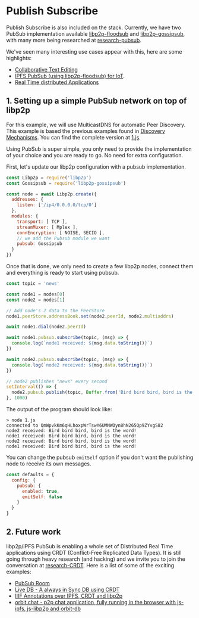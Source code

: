 # Publish Subscribe

Publish Subscribe is also included on the stack. Currently, we have two PubSub implementation available [libp2p-floodsub](https://github.com/libp2p/js-libp2p-floodsub) and [libp2p-gossipsub](https://github.com/ChainSafe/js-libp2p-gossipsub), with many more being researched at [research-pubsub](https://github.com/libp2p/research-pubsub).

We've seen many interesting use cases appear with this, here are some highlights:

- [Collaborative Text Editing](https://www.youtube.com/watch?v=-kdx8rJd8rQ)
- [IPFS PubSub (using libp2p-floodsub) for IoT](https://www.youtube.com/watch?v=qLpM5pBDGiE).
- [Real Time distributed Applications](https://www.youtube.com/watch?v=vQrbxyDPSXg)

## 1. Setting up a simple PubSub network on top of libp2p

For this example, we will use MulticastDNS for automatic Peer Discovery. This example is based the previous examples found in [Discovery Mechanisms](../discovery-mechanisms). You can find the complete version at [1.js](./1.js).

Using PubSub is super simple, you only need to provide the implementation of your choice and you are ready to go. No need for extra configuration.

First, let's update our libp2p configuration with a pubsub implementation.

```JavaScript
const Libp2p = require('libp2p')
const Gossipsub = require('libp2p-gossipsub')

const node = await Libp2p.create({
  addresses: {
    listen: ['/ip4/0.0.0.0/tcp/0']
  },
  modules: {
    transport: [ TCP ],
    streamMuxer: [ Mplex ],
    connEncryption: [ NOISE, SECIO ],
    // we add the Pubsub module we want
    pubsub: Gossipsub
  }
})
```

Once that is done, we only need to create a few libp2p nodes, connect them and everything is ready to start using pubsub.

```JavaScript
const topic = 'news'

const node1 = nodes[0]
const node2 = nodes[1]

// Add node's 2 data to the PeerStore
node1.peerStore.addressBook.set(node2.peerId, node2.multiaddrs)

await node1.dial(node2.peerId)

await node1.pubsub.subscribe(topic, (msg) => {
  console.log(`node1 received: ${msg.data.toString()}`)
})

await node2.pubsub.subscribe(topic, (msg) => {
  console.log(`node2 received: ${msg.data.toString()}`)
})

// node2 publishes "news" every second
setInterval(() => {
  node2.pubsub.publish(topic, Buffer.from('Bird bird bird, bird is the word!'))
}, 1000)
```

The output of the program should look like:

```
> node 1.js
connected to QmWpvkKm6qHLhoxpWrTswY6UMNWDyn8hN265Qp9ZYvgS82
node2 received: Bird bird bird, bird is the word!
node1 received: Bird bird bird, bird is the word!
node2 received: Bird bird bird, bird is the word!
node1 received: Bird bird bird, bird is the word!
```

You can change the pubsub `emitSelf` option if you don't want the publishing node to receive its own messages.

```JavaScript
const defaults = {
  config: {
    pubsub: {
      enabled: true,
      emitSelf: false
    }
  }
}
```

## 2. Future work

libp2p/IPFS PubSub is enabling a whole set of Distributed Real Time applications using CRDT (Conflict-Free Replicated Data Types). It is still going through heavy research (and hacking) and we invite you to join the conversation at [research-CRDT](https://github.com/ipfs/research-CRDT). Here is a list of some of the exciting examples:

- [PubSub Room](https://github.com/ipfs-labs/ipfs-pubsub-room)
- [Live DB - A always in Sync DB using CRDT](https://github.com/ipfs-labs/ipfs-live-db)
- [IIIF Annotations over IPFS, CRDT and libp2p](https://www.youtube.com/watch?v=hmAniA6g9D0&feature=youtu.be&t=10m40s)
- [orbit.chat - p2p chat application, fully running in the browser with js-ipfs, js-libp2p and orbit-db](http://orbit.chat/)
